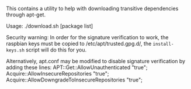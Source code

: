 This contains a utility to help with downloading transitive dependencies through apt-get.

Usage: ./download.sh [package list]

Security warning:
In order for the signature verification to work, the raspbian keys must be copied to /etc/apt/trusted.gpg.d/, the `install-keys.sh` script will do this for you.

Alternatively, apt.conf may be modified to disable signature verification by adding these lines:
APT::Get::AllowUnauthenticated "true";
Acquire::AllowInsecureRepositories "true";
Acquire::AllowDowngradeToInsecureRepositories "true";


